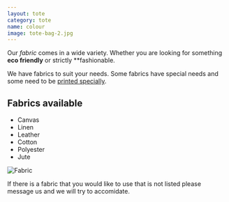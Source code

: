 ```yaml
---
layout: tote
category: tote
name: colour
image: tote-bag-2.jpg
---
```


Our *fabric* comes in a wide variety. Whether you are looking for something **eco friendly** or strictly **fashionable. 

We have fabrics to suit your needs. Some fabrics have special needs and some need to be [printed specially](http://www.first2print.com/digital-fabric-printing-basics.cfm).

## Fabrics available

- Canvas
- Linen
- Leather
- Cotton
- Polyester
- Jute

![Fabric](http://1.bp.blogspot.com/-SAMGqjNgk0k/UjAOdh0QLiI/AAAAAAAAL-M/vMaWwzjPA9E/s1600/1.jpg)

If there is a fabric that you would like to use that is not listed please message us and we will try to accomidate.